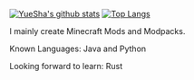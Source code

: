 [![YueSha's github stats](https://github-readme-stats.vercel.app/api?username=yuesha-yc)](https://github.com/anuraghazra/github-readme-stats)
[![Top Langs](https://github-readme-stats.vercel.app/api/top-langs/?username=yuesha-yc)](https://github.com/anuraghazra/github-readme-stats)

I mainly create Minecraft Mods and Modpacks. 

Known Languages: Java and Python

Looking forward to learn: Rust
